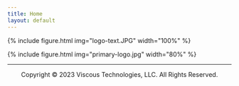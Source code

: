 ```yaml
---
title: Home
layout: default
---
```


{% include figure.html img="logo-text.JPG" width="100%" %}


{% include figure.html img="primary-logo.jpg" width="80%" %}

---------
<p style="text-align: center;">Copyright © 2023 Viscous Technologies, LLC. All Rights Reserved.</p>
